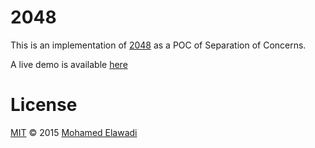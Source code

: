  # 2048
This is an implementation of [2048](https://en.wikipedia.org/wiki/2048_%28video_game%29) as a POC of Separation of Concerns.

A live demo is available [here](http://mie00.github.io/2048)

# License
[MIT](./LICENSE) © 2015 [Mohamed Elawadi](http://www.github.com/mie00)